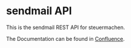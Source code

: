 # sendmail API

This is the sendmail REST API for steuermachen.
 
The Documentation can be found in [Confluence](https://gbk.atlassian.net/wiki/spaces/DEV/pages/286195719).